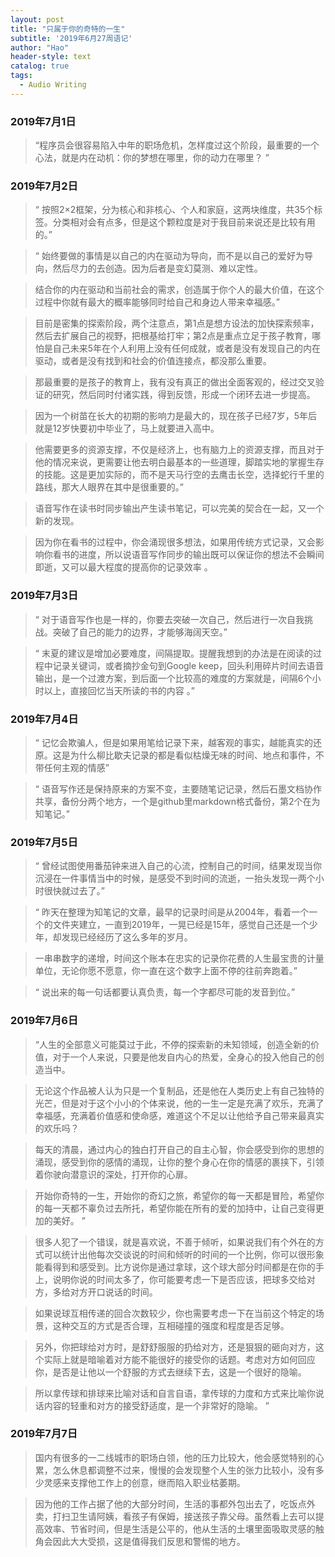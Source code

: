 ```yaml
---
layout: post
title: "只属于你的奇特的一生"
subtitle: '2019年6月27周语记'
author: "Hao"
header-style: text
catalog: true
tags:
  - Audio Writing
---
```


### 2019年7月1日
>“程序员会很容易陷入中年的职场危机，怎样度过这个阶段，最重要的一个心法，就是内在动机：你的梦想在哪里，你的动力在哪里？ ” 


### 2019年7月2日

>“ 按照2×2框架，分为核心和非核心、个人和家庭，这两块维度，共35个标签。分类相对会有点多，但是这个颗粒度是对于我目前来说还是比较有用的。” 

>“ 始终要做的事情是以自己的内在驱动为导向，而不是以自己的爱好为导向，然后尽力的去创造。因为后者是变幻莫测、难以定性。

>结合你的内在驱动和当前社会的需求，创造属于你个人的最大价值，在这个过程中你就有最大的概率能够同时给自己和身边人带来幸福感。”

> 目前是密集的探索阶段，两个注意点，第1点是想方设法的加快探索频率，然后去扩展自己的视野，把根基给打牢；第2点是重点立足于孩子教育，哪怕是自己未来5年在个人利用上没有任何成就，或者是没有发现自己的内在驱动，或者是没有找到和社会的价值连接点，都没那么重要。

>那最重要的是孩子的教育上，我有没有真正的做出全面客观的，经过交叉验证的研究，然后同时付诸实践，得到反馈，形成一个闭环去进一步提高。

>因为一个树苗在长大的初期的影响力是最大的，现在孩子已经7岁，5年后就是12岁快要初中毕业了，马上就要进入高中。

>他需要更多的资源支撑，不仅是经济上，也有脑力上的资源支撑，而且对于他的情况来说，更需要让他去明白最基本的一些道理，脚踏实地的掌握生存的技能。这是更加实际的，而不是天马行空的去鹰击长空，选择蛇行千里的路线，那大人眼界在其中是很重要的。”

>语音写作在读书时同步输出产生读书笔记，可以完美的契合在一起，又一个新的发现。

>因为你在看书的过程中，你会涌现很多想法，如果用传统方式记录，又会影响你看书的进度，所以说语音写作同步的输出既可以保证你的想法不会瞬间即逝，又可以最大程度的提高你的记录效率 。


### 2019年7月3日

>“ 对于语音写作也是一样的，你要去突破一次自己，然后进行一次自我挑战。突破了自己的能力的边界，才能够海阔天空。”

>“ 末夏的建议是增加必要难度，间隔提取。提醒我想到的办法是在阅读的过程中记录关键词，或者摘抄金句到Google keep，回头利用碎片时间去语音输出，是一个过渡方案，到后面一个比较高的难度的方案就是，间隔6个小时以上，直接回忆当天所读的书的内容 。”


### 2019年7月4日

>“ 记忆会欺骗人，但是如果用笔给记录下来，越客观的事实，越能真实的还原。这是为什么柳比歇夫记录的都是看似枯燥无味的时间、地点和事件，不带任何主观的情感”

>“ 语音写作还是保持原来的方案不变，主要随笔记记录，然后石墨文档协作共享，备份分两个地方，一个是github里markdown格式备份，第2个在为知笔记。”


### 2019年7月5日

>“ 曾经试图使用番茄钟来进入自己的心流，控制自己的时间，结果发现当你沉浸在一件事情当中的时候，是感受不到时间的流逝，一抬头发现一两个小时很快就过去了。”

>“ 昨天在整理为知笔记的文章，最早的记录时间是从2004年，看着一个一个的文件夹建立，一直到2019年，一晃已经是15年，感觉自己还是一个少年，却发现已经经历了这么多年的岁月。

>一串串数字的递增，时间这个账本在忠实的记录你花费的人生最宝贵的计量单位，无论你愿不愿意，你一直在这个数字上面不停的往前奔跑着。”

>“ 说出来的每一句话都要认真负责，每一个字都尽可能的发音到位。”


### 2019年7月6日

>“人生的全部意义可能莫过于此，不停的探索新的未知领域，创造全新的价值，对于一个人来说，只要是他发自内心的热爱，全身心的投入他自己的创造当中。

>无论这个作品被人认为只是一个复制品，还是他在人类历史上有自己独特的光芒，但是对于这个小小的个体来说，他的一生一定是充满了欢乐，充满了幸福感，充满着价值感和使命感，难道这个不足以让他给予自己带来最真实的欢乐吗？ 

>每天的清晨，通过内心的独白打开自己的自主心智，你会感受到你的思想的涌现，感受到你的感情的涌现，让你的整个身心在你的情感的裹挟下，引领着你驶向潜意识的深处，打开你的心扉。

>开始你奇特的一生，开始你的奇幻之旅，希望你的每一天都是冒险，希望你的每一天都不辜负过去所托，希望你能在所有的爱的加持中，让自己变得更加的美好。 ”

>很多人犯了一个错误，就是喜欢说，不善于倾听，如果说我们有个外在的方式可以统计出他每次交谈说的时间和倾听的时间的一个比例，你可以很形象能看得到和感受到。比方说你是通过拿球，这个球大部分时间都是在你的手上，说明你说的时间太多了，你可能要考虑一下是否应该，把球多交给对方，多给对方开口说话的时间。

>如果说球互相传递的回合次数较少，你也需要考虑一下在当前这个特定的场景，这种交互的方式是否合理，互相碰撞的强度和程度是否足够。

>另外，你把球给对方时，是舒舒服服的扔给对方，还是狠狠的砸向对方，这个实际上就是暗喻着对方能不能很好的接受你的话题。考虑对方如何回应你，是否是让他以一个舒服的方式去继续下去，这是一个很好的隐喻。

>所以拿传球和排球来比喻对话和自言自语，拿传球的力度和方式来比喻你说话内容的轻重和对方的接受舒适度，是一个非常好的隐喻。 ”


### 2019年7月7日

>国内有很多的一二线城市的职场白领，他的压力比较大，他会感觉特别的心累，怎么休息都调整不过来，慢慢的会发现整个人生的张力比较小，没有多少灵感来支撑他工作上的创意，继而陷入职业枯萎期。

>因为他的工作占据了他的大部分时间，生活的事都外包出去了，吃饭点外卖，打扫卫生请阿姨，看孩子有保姆，接送孩子靠父母。虽然看上去可以提高效率、节省时间，但是生活是公平的，他从生活的土壤里面吸取灵感的触角会因此大大受损，这是值得我们反思和警惕的地方。